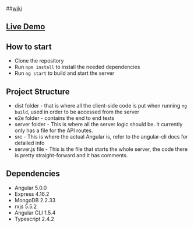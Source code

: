 ##[wiki](https://en.wikipedia.org/wiki/Bulls_and_Cows)

## [Live Demo](https://warm-basin-35606.herokuapp.com/)

## How to start
- Clone the repository
- Run ```npm install``` to install the needed dependencies
- Run ```ng start``` to build and start the server

## Project Structure
- dist folder - that is where all the client-side code is put when running ```ng build```, used in order to be accessed from the server
- e2e folder - contains the end to end tests
- server folder - This is where all the server logic should be. It currently only has a file for the API routes.
- src - This is where the actual Angular is, refer to the angular-cli docs for detailed info
- server.js file - This is the file that starts the whole server, the code there is pretty straight-forward and it has comments.

## Dependencies
- Angular 5.0.0
- Express 4.16.2
- MongoDB 2.2.33
- rxjs 5.5.2
- Angular CLI 1.5.4
- Typescript 2.4.2
